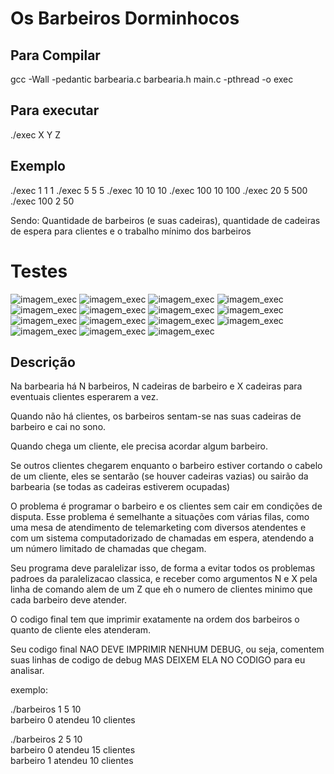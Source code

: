 # Os Barbeiros Dorminhocos


## Para Compilar
gcc -Wall -pedantic barbearia.c barbearia.h main.c -pthread -o exec

## Para executar
./exec X Y Z

## Exemplo
./exec 1 1 1
./exec 5 5 5
./exec 10 10 10
./exec 100 10 100
./exec 20 5 500
./exec 100 2 50

Sendo: Quantidade de barbeiros (e suas cadeiras), quantidade de cadeiras de espera para clientes e o trabalho mínimo dos barbeiros

# Testes

![imagem_exec]()
![imagem_exec]()
![imagem_exec]()
![imagem_exec]()
![imagem_exec]()
![imagem_exec]()
![imagem_exec]()
![imagem_exec]()
![imagem_exec]()
![imagem_exec]()
![imagem_exec]()
![imagem_exec]()
![imagem_exec]()
![imagem_exec]()
![imagem_exec]()

## Descrição

Na barbearia há N barbeiros, N cadeiras de barbeiro e X cadeiras para eventuais clientes
esperarem a vez.

Quando não há clientes, os barbeiros sentam-se nas suas cadeiras de barbeiro e cai no sono.

Quando chega um cliente, ele precisa acordar algum barbeiro.

Se outros clientes chegarem enquanto o barbeiro estiver cortando o cabelo de um cliente, eles se sentarão (se houver cadeiras vazias) ou sairão da barbearia (se todas as cadeiras estiverem ocupadas)

O problema é programar o barbeiro e os clientes sem cair em condições de disputa. Esse problema é semelhante a situações com várias filas, como uma mesa de atendimento de telemarketing com diversos atendentes e com um sistema computadorizado de chamadas em espera, atendendo a um número limitado de chamadas que chegam.

Seu programa deve paralelizar isso, de forma a evitar todos os problemas padroes da paralelizacao classica, e receber como argumentos N e X pela linha de comando alem de um Z que eh o numero de clientes minimo que cada barbeiro deve atender.

O codigo final tem que imprimir exatamente na ordem dos barbeiros o quanto de cliente eles atenderam.

Seu codigo final NAO DEVE IMPRIMIR NENHUM DEBUG, ou seja, comentem suas linhas de codigo de debug MAS DEIXEM ELA NO CODIGO para eu analisar.

exemplo:

./barbeiros 1 5 10<br>
barbeiro 0 atendeu 10 clientes<br>

./barbeiros 2 5 10<br>
barbeiro 0 atendeu 15 clientes<br>
barbeiro 1 atendeu 10 clientes<br>
